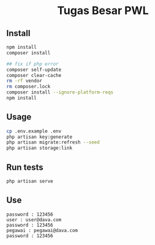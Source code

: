 <h1 align="center">Tugas Besar PWL</h1>
<p>
</p>

## Install

```sh
npm install
composer install
```
```sh
## fix if php error
composer self-update
composer clear-cache
rm -rf vendor
rm composer.lock
composer install --ignore-platform-reqs
npm install
```
## Usage

```sh
cp .env.example .env
php artisan key:generate
php artisan migrate:refresh --seed
php artisan storage:link
```

## Run tests

```sh
php artisan serve
```

## Use

```Admin : admin@dava.com
password : 123456
user : user@dava.com
password : 123456
pegawai : pegawai@dava.com
password : 123456
